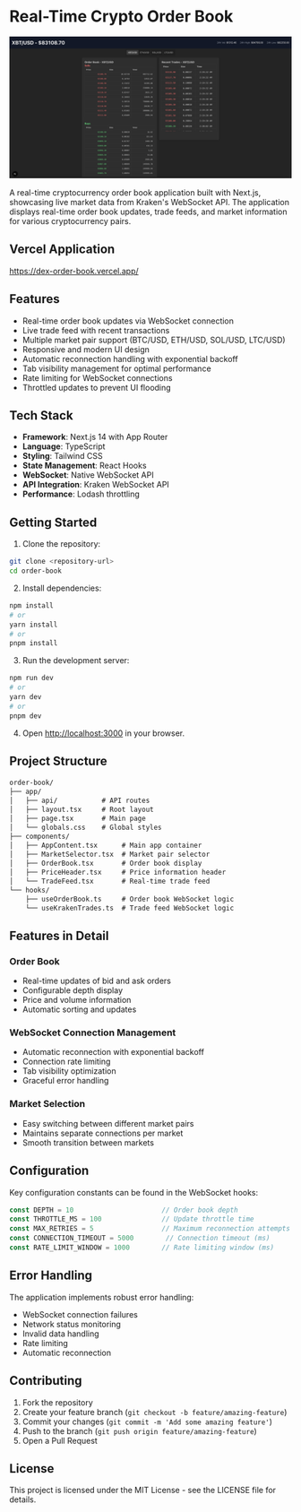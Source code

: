 # Real-Time Crypto Order Book

![Order Book Screenshot](./public/dex-order-book.png)

A real-time cryptocurrency order book application built with Next.js, showcasing live market data from Kraken's WebSocket API. The application displays real-time order book updates, trade feeds, and market information for various cryptocurrency pairs.

## Vercel Application
https://dex-order-book.vercel.app/

## Features

- Real-time order book updates via WebSocket connection
- Live trade feed with recent transactions
- Multiple market pair support (BTC/USD, ETH/USD, SOL/USD, LTC/USD)
- Responsive and modern UI design
- Automatic reconnection handling with exponential backoff
- Tab visibility management for optimal performance
- Rate limiting for WebSocket connections
- Throttled updates to prevent UI flooding

## Tech Stack

- **Framework**: Next.js 14 with App Router
- **Language**: TypeScript
- **Styling**: Tailwind CSS
- **State Management**: React Hooks
- **WebSocket**: Native WebSocket API
- **API Integration**: Kraken WebSocket API
- **Performance**: Lodash throttling

## Getting Started

1. Clone the repository:
```bash
git clone <repository-url>
cd order-book
```

2. Install dependencies:
```bash
npm install
# or
yarn install
# or
pnpm install
```

3. Run the development server:
```bash
npm run dev
# or
yarn dev
# or
pnpm dev
```

4. Open [http://localhost:3000](http://localhost:3000) in your browser.

## Project Structure

```
order-book/
├── app/
│   ├── api/           # API routes
│   ├── layout.tsx     # Root layout
│   ├── page.tsx       # Main page
│   └── globals.css    # Global styles
├── components/
│   ├── AppContent.tsx      # Main app container
│   ├── MarketSelector.tsx  # Market pair selector
│   ├── OrderBook.tsx       # Order book display
│   ├── PriceHeader.tsx     # Price information header
│   └── TradeFeed.tsx       # Real-time trade feed
└── hooks/
    ├── useOrderBook.ts     # Order book WebSocket logic
    └── useKrakenTrades.ts  # Trade feed WebSocket logic
```

## Features in Detail

### Order Book
- Real-time updates of bid and ask orders
- Configurable depth display
- Price and volume information
- Automatic sorting and updates

### WebSocket Connection Management
- Automatic reconnection with exponential backoff
- Connection rate limiting
- Tab visibility optimization
- Graceful error handling

### Market Selection
- Easy switching between different market pairs
- Maintains separate connections per market
- Smooth transition between markets

## Configuration

Key configuration constants can be found in the WebSocket hooks:

```typescript
const DEPTH = 10                      // Order book depth
const THROTTLE_MS = 100               // Update throttle time
const MAX_RETRIES = 5                 // Maximum reconnection attempts
const CONNECTION_TIMEOUT = 5000        // Connection timeout (ms)
const RATE_LIMIT_WINDOW = 1000        // Rate limiting window (ms)
```

## Error Handling

The application implements robust error handling:
- WebSocket connection failures
- Network status monitoring
- Invalid data handling
- Rate limiting
- Automatic reconnection

## Contributing

1. Fork the repository
2. Create your feature branch (`git checkout -b feature/amazing-feature`)
3. Commit your changes (`git commit -m 'Add some amazing feature'`)
4. Push to the branch (`git push origin feature/amazing-feature`)
5. Open a Pull Request

## License

This project is licensed under the MIT License - see the LICENSE file for details.
